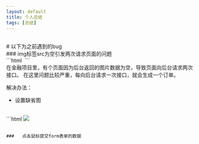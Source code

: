 ```yaml
---
layout: default
title: 个人总结
tags: [总结]
---
```

<br/>
#   以下为之前遇到的bug
<br/>
###   img标签src为空引发两次请求页面的问题
<br/>
```html
<img src="">
```
<br/>
在金融项目里，有个页面因为后台返回的图片数据为空，导致页面向后台请求两次接口。
在这里问题比较严重，每向后台请求一次接口，就会生成一个订单。

解决办法：
 * 设置缺省图
<br/>
```html

<img src="<%= v.pic.pic_url %>" onerror="this.onerror=null;this.src='//c4.xinstatic.com/che/20161109/1820/5822f87620d71845964.jpg';">


```

###   点击鼠标提交form表单的数据
